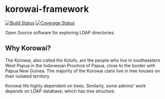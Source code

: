 # korowai-framework

[![Build Status](https://travis-ci.org/korowai-framework/korowai-framework.svg?branch=master)](https://travis-ci.org/korowai-framework/korowai-framework)
[![Coverage Status](https://coveralls.io/repos/github/korowai-framework/korowai-framework/badge.svg?branch=devel)](https://coveralls.io/github/korowai-framework/korowai-framework?branch=devel)

Open Source software for exploring LDAP directories.

## Why Korowai?

The Korowai, also called the Kolufo, are the people who live in southeastern
West Papua in the Indonesian Province of Papua, close to the border with Papua
New Guinea. The majority of the Korowai clans live in tree houses on their
isolated territory.

Korowai life highly dependent on trees. Similarly, some admins' work depends on
LDAP database, which has tree structure.
